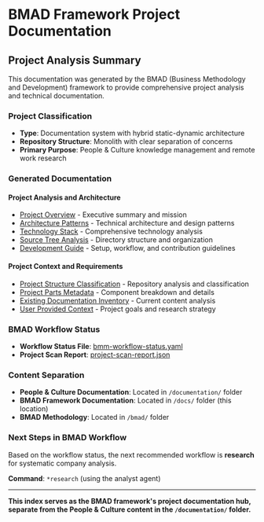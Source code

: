 # BMAD Framework Project Documentation

## Project Analysis Summary

This documentation was generated by the BMAD (Business Methodology and Development) framework to provide comprehensive project analysis and technical documentation.

### Project Classification
- **Type**: Documentation system with hybrid static-dynamic architecture
- **Repository Structure**: Monolith with clear separation of concerns
- **Primary Purpose**: People & Culture knowledge management and remote work research

### Generated Documentation

#### Project Analysis and Architecture
- [Project Overview](./project-overview.md) - Executive summary and mission
- [Architecture Patterns](./architecture_patterns.md) - Technical architecture and design patterns
- [Technology Stack](./technology_stack.md) - Comprehensive technology analysis
- [Source Tree Analysis](./source-tree-analysis.md) - Directory structure and organization
- [Development Guide](./development-guide.md) - Setup, workflow, and contribution guidelines

#### Project Context and Requirements
- [Project Structure Classification](./project_structure.md) - Repository analysis and classification
- [Project Parts Metadata](./project_parts_metadata.md) - Component breakdown and details
- [Existing Documentation Inventory](./existing_documentation_inventory.md) - Current content analysis
- [User Provided Context](./user_provided_context.md) - Project goals and research strategy

### BMAD Workflow Status
- **Workflow Status File**: [bmm-workflow-status.yaml](./bmm-workflow-status.yaml)
- **Project Scan Report**: [project-scan-report.json](./project-scan-report.json)

### Content Separation
- **People & Culture Documentation**: Located in `/documentation/` folder
- **BMAD Framework Documentation**: Located in `/docs/` folder (this location)
- **BMAD Methodology**: Located in `/bmad/` folder

### Next Steps in BMAD Workflow
Based on the workflow status, the next recommended workflow is **research** for systematic company analysis.

**Command**: `*research` (using the analyst agent)

---

**This index serves as the BMAD framework's project documentation hub, separate from the People & Culture content in the `/documentation/` folder.**
